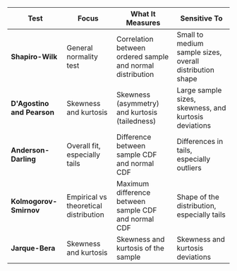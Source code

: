 
| **Test**                    | **Focus**                              | **What It Measures**                           | **Sensitive To**                                        |
|-----------------------------|----------------------------------------|------------------------------------------------|--------------------------------------------------------|
| **Shapiro-Wilk**             | General normality test                 | Correlation between ordered sample and normal distribution | Small to medium sample sizes, overall distribution shape |
| **D'Agostino and Pearson**   | Skewness and kurtosis                  | Skewness (asymmetry) and kurtosis (tailedness) | Large sample sizes, skewness, and kurtosis deviations   |
| **Anderson-Darling**         | Overall fit, especially tails          | Difference between sample CDF and normal CDF    | Differences in tails, especially outliers              |
| **Kolmogorov-Smirnov**       | Empirical vs theoretical distribution  | Maximum difference between sample CDF and normal CDF | Shape of the distribution, especially tails            |
| **Jarque-Bera**              | Skewness and kurtosis                  | Skewness and kurtosis of the sample            | Skewness and kurtosis deviations                       |

